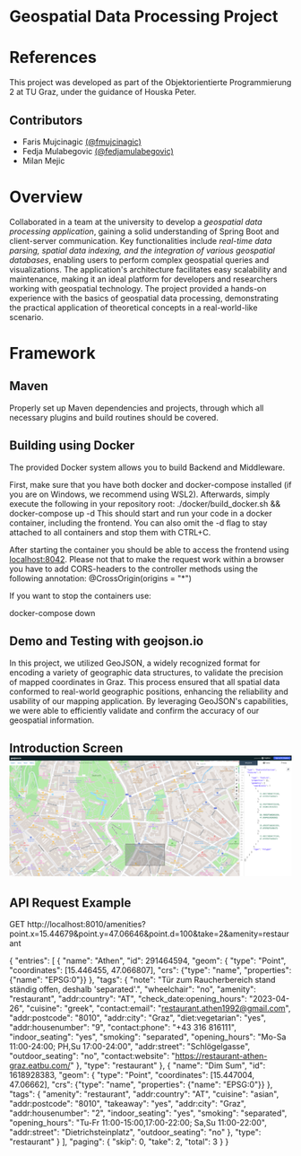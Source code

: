 # Geospatial Data Processing Project

# References
This project was developed as part of the Objektorientierte Programmierung 2 at TU Graz, under the guidance of Houska Peter.

## Contributors
- Faris Mujcinagic [(@fmujcinagic)](https://github.com/fmujcinagic)
- Fedja Mulabegovic [(@fedjamulabegovic)](https://github.com/fedjamulabegovic)
- Milan Mejic

# Overview

Collaborated in a team at the university to develop a *geospatial data processing application*, gaining a solid understanding of Spring Boot and client-server communication. 
Key functionalities include *real-time data parsing, spatial data indexing, and the integration of various geospatial databases*, enabling users to perform complex geospatial queries and visualizations. The application's architecture facilitates easy scalability and maintenance, making it an ideal platform for developers and researchers working with geospatial technology. The project provided a hands-on experience with the basics of geospatial data processing, demonstrating the practical application of theoretical concepts in a real-world-like scenario.


# Framework

## Maven

Properly set up Maven dependencies and projects, through which all necessary plugins and build routines should be covered.

## Building using Docker

The provided Docker system allows you to build Backend and Middleware.

First, make sure that you have both docker and docker-compose installed (if you are on Windows, we recommend using WSL2). Afterwards, simply execute the following in your repository root:
./docker/build_docker.sh && docker-compose up -d
This should start and run your code in a docker container, including the frontend. You can also omit the -d flag to stay attached to all containers and stop them with CTRL+C.

After starting the container you should be able to access the frontend using  [localhost:8042](localhost:8042). Please not that to make the request work within a browser you have to add CORS-headers to the controller methods using the following annotation:
@CrossOrigin(origins = "*")

If you want to stop the containers use:

docker-compose down

## Demo and Testing with geojson.io
In this project, we utilized GeoJSON, a widely recognized format for encoding a variety of geographic data structures, to validate the precision of mapped coordinates in Graz. This process ensured that all spatial data conformed to real-world geographic positions, enhancing the reliability and usability of our mapping application. By leveraging GeoJSON's capabilities, we were able to efficiently validate and confirm the accuracy of our geospatial information.


## Introduction Screen ![Introduction Screen](/images/grazcordinates.png)

## API Request Example
GET http://localhost:8010/amenities?point.x=15.44679&point.y=47.06646&point.d=100&take=2&amenity=restaurant

{
	"entries": [
		{
			"name": "Athen",
			"id": 291464594,
			"geom": {
				"type": "Point",
				"coordinates": [15.446455, 47.066807],
				"crs": {"type": "name", "properties": {"name": "EPSG:0"}}
			},
			"tags": {
				"note": "Tür zum Raucherbereich stand ständig offen, deshalb 'separated'.",
				"wheelchair": "no",
				"amenity": "restaurant",
				"addr:country": "AT",
				"check_date:opening_hours": "2023-04-26",
				"cuisine": "greek",
				"contact:email": "restaurant.athen1992@gmail.com",
				"addr:postcode": "8010",
				"addr:city": "Graz",
				"diet:vegetarian": "yes",
				"addr:housenumber": "9",
				"contact:phone": "+43 316 816111",
				"indoor_seating": "yes",
				"smoking": "separated",
				"opening_hours": "Mo-Sa 11:00-24:00; PH,Su 17:00-24:00",
				"addr:street": "Schlögelgasse",
				"outdoor_seating": "no",
				"contact:website": "https://restaurant-athen-graz.eatbu.com/"
			},
			"type": "restaurant"
		},
		{
			"name": "Dim Sum",
			"id": 1618928383,
			"geom": {
				"type": "Point",
				"coordinates": [15.447004, 47.06662],
				"crs": {"type": "name", "properties": {"name": "EPSG:0"}}
			},
			"tags": {
				"amenity": "restaurant",
				"addr:country": "AT",
				"cuisine": "asian",
				"addr:postcode": "8010",
				"takeaway": "yes",
				"addr:city": "Graz",
				"addr:housenumber": "2",
				"indoor_seating": "yes",
				"smoking": "separated",
				"opening_hours": "Tu-Fr 11:00-15:00,17:00-22:00; Sa,Su 11:00-22:00",
				"addr:street": "Dietrichsteinplatz",
				"outdoor_seating": "no"
			},
			"type": "restaurant"
		}
	],
	"paging": {
		"skip": 0,
		"take": 2,
		"total": 3
	}
}


